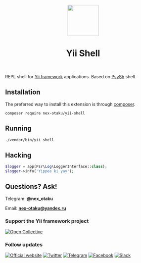 <p align="center">
    <a href="https://github.com/yiisoft" target="_blank">
        <img src="https://yiisoft.github.io/docs/images/yii_logo.svg" height="100px">
    </a>
    <h1 align="center">Yii Shell</h1>
    <br>
</p>

REPL shell for [Yii framework](http://www.yiiframework.com) applications. Based on [PsySh](https://psysh.org/) shell.

Installation
------------

The preferred way to install this extension is through [composer](http://getcomposer.org/download/).

```
composer require nex-otaku/yii-shell
```

Running
-----

```bash
./vendor/bin/yii shell
```

Hacking
-----

```php
$logger = app(Psr\Log\LoggerInterface::class);
$logger->info('Yippee ki yay');
```

Questions? Ask!
-----

Telegram: **@nex_otaku**

Email: **nex-otaku@yandex.ru**

### Support the Yii framework project

[![Open Collective](https://img.shields.io/badge/Open%20Collective-sponsor-7eadf1?logo=open%20collective&logoColor=7eadf1&labelColor=555555)](https://opencollective.com/yiisoft)

### Follow updates

[![Official website](https://img.shields.io/badge/Powered_by-Yii_Framework-green.svg?style=flat)](https://www.yiiframework.com/)
[![Twitter](https://img.shields.io/badge/twitter-follow-1DA1F2?logo=twitter&logoColor=1DA1F2&labelColor=555555?style=flat)](https://twitter.com/yiiframework)
[![Telegram](https://img.shields.io/badge/telegram-join-1DA1F2?style=flat&logo=telegram)](https://t.me/yii3en)
[![Facebook](https://img.shields.io/badge/facebook-join-1DA1F2?style=flat&logo=facebook&logoColor=ffffff)](https://www.facebook.com/groups/yiitalk)
[![Slack](https://img.shields.io/badge/slack-join-1DA1F2?style=flat&logo=slack)](https://yiiframework.com/go/slack)
